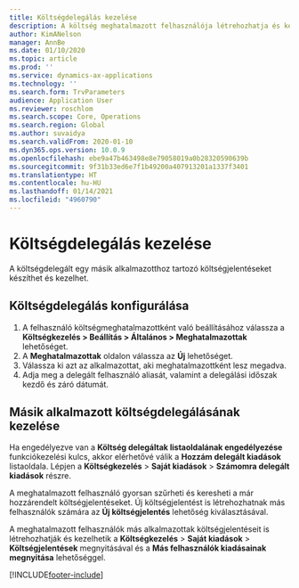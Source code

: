```yaml
---
title: Költségdelegálás kezelése
description: A költség meghatalmazott felhasználója létrehozhatja és kezelheti a szervezet egy másik alkalmazottja költségjelentéseit.
author: KimANelson
manager: AnnBe
ms.date: 01/10/2020
ms.topic: article
ms.prod: ''
ms.service: dynamics-ax-applications
ms.technology: ''
ms.search.form: TrvParameters
audience: Application User
ms.reviewer: roschlom
ms.search.scope: Core, Operations
ms.search.region: Global
ms.author: suvaidya
ms.search.validFrom: 2020-01-10
ms.dyn365.ops.version: 10.0.9
ms.openlocfilehash: ebe9a47b463498e8e79058019a0b28320590639b
ms.sourcegitcommit: 9f31b33ed6e7f1b49200a407913201a1337f3401
ms.translationtype: HT
ms.contentlocale: hu-HU
ms.lasthandoff: 01/14/2021
ms.locfileid: "4960790"
---
```

# <a name="manage-expense-delegation"></a>Költségdelegálás kezelése

A költségdelegált egy másik alkalmazotthoz tartozó költségjelentéseket készíthet és kezelhet.

## <a name="configure-expense-delegation"></a>Költségdelegálás konfigurálása

1. A felhasználó költségmeghatalmazottként való beállításához válassza a **Költségkezelés > Beállítás > Általános > Meghatalmazottak** lehetőséget.
2. A **Meghatalmazottak** oldalon válassza az **Új** lehetőséget.
3. Válassza ki azt az alkalmazottat, aki meghatalmazottként lesz megadva. 
4. Adja meg a delegált felhasználó aliasát, valamint a delegálási időszak kezdő és záró dátumát.

## <a name="manage-expense-delegation-for-another-employee"></a>Másik alkalmazott költségdelegálásának kezelése

Ha engedélyezve van a **Költség delegáltak listaoldalának engedélyezése** funkciókezelési kulcs, akkor elérhetővé válik a **Hozzám delegált kiadások** listaoldala. Lépjen a **Költségkezelés** > **Saját kiadások** > **Számomra delegált kiadások** részre.

A meghatalmazott felhasználó gyorsan szűrheti és keresheti a már hozzárendelt költségjelentéseket. Új költségjelentést is létrehozhatnak más felhasználók számára az **Új költségjelentés** lehetőség kiválasztásával.

A meghatalmazott felhasználók más alkalmazottak költségjelentéseit is létrehozhatják és kezelhetik a **Költségkezelés** > **Saját kiadások** > **Költségjelentések** megnyitásával és a **Más felhasználók kiadásainak megnyitása** lehetőséggel.


[!INCLUDE[footer-include](../includes/footer-banner.md)]